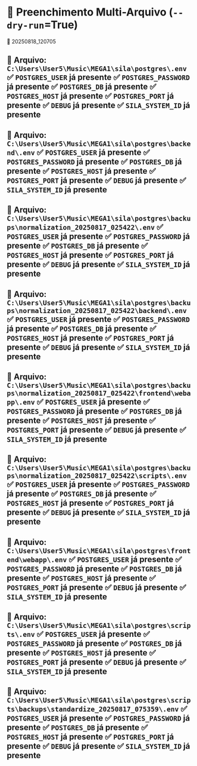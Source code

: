 # 🧪 Preenchimento Multi-Arquivo (`--dry-run`=True)
📅 20250818_120705

📄 Arquivo: `C:\Users\User5\Music\MEGA1\sila\postgres\.env`
✅ `POSTGRES_USER` já presente
✅ `POSTGRES_PASSWORD` já presente
✅ `POSTGRES_DB` já presente
✅ `POSTGRES_HOST` já presente
✅ `POSTGRES_PORT` já presente
✅ `DEBUG` já presente
✅ `SILA_SYSTEM_ID` já presente
---
📄 Arquivo: `C:\Users\User5\Music\MEGA1\sila\postgres\backend\.env`
✅ `POSTGRES_USER` já presente
✅ `POSTGRES_PASSWORD` já presente
✅ `POSTGRES_DB` já presente
✅ `POSTGRES_HOST` já presente
✅ `POSTGRES_PORT` já presente
✅ `DEBUG` já presente
✅ `SILA_SYSTEM_ID` já presente
---
📄 Arquivo: `C:\Users\User5\Music\MEGA1\sila\postgres\backups\normalization_20250817_025422\.env`
✅ `POSTGRES_USER` já presente
✅ `POSTGRES_PASSWORD` já presente
✅ `POSTGRES_DB` já presente
✅ `POSTGRES_HOST` já presente
✅ `POSTGRES_PORT` já presente
✅ `DEBUG` já presente
✅ `SILA_SYSTEM_ID` já presente
---
📄 Arquivo: `C:\Users\User5\Music\MEGA1\sila\postgres\backups\normalization_20250817_025422\backend\.env`
✅ `POSTGRES_USER` já presente
✅ `POSTGRES_PASSWORD` já presente
✅ `POSTGRES_DB` já presente
✅ `POSTGRES_HOST` já presente
✅ `POSTGRES_PORT` já presente
✅ `DEBUG` já presente
✅ `SILA_SYSTEM_ID` já presente
---
📄 Arquivo: `C:\Users\User5\Music\MEGA1\sila\postgres\backups\normalization_20250817_025422\frontend\webapp\.env`
✅ `POSTGRES_USER` já presente
✅ `POSTGRES_PASSWORD` já presente
✅ `POSTGRES_DB` já presente
✅ `POSTGRES_HOST` já presente
✅ `POSTGRES_PORT` já presente
✅ `DEBUG` já presente
✅ `SILA_SYSTEM_ID` já presente
---
📄 Arquivo: `C:\Users\User5\Music\MEGA1\sila\postgres\backups\normalization_20250817_025422\scripts\.env`
✅ `POSTGRES_USER` já presente
✅ `POSTGRES_PASSWORD` já presente
✅ `POSTGRES_DB` já presente
✅ `POSTGRES_HOST` já presente
✅ `POSTGRES_PORT` já presente
✅ `DEBUG` já presente
✅ `SILA_SYSTEM_ID` já presente
---
📄 Arquivo: `C:\Users\User5\Music\MEGA1\sila\postgres\frontend\webapp\.env`
✅ `POSTGRES_USER` já presente
✅ `POSTGRES_PASSWORD` já presente
✅ `POSTGRES_DB` já presente
✅ `POSTGRES_HOST` já presente
✅ `POSTGRES_PORT` já presente
✅ `DEBUG` já presente
✅ `SILA_SYSTEM_ID` já presente
---
📄 Arquivo: `C:\Users\User5\Music\MEGA1\sila\postgres\scripts\.env`
✅ `POSTGRES_USER` já presente
✅ `POSTGRES_PASSWORD` já presente
✅ `POSTGRES_DB` já presente
✅ `POSTGRES_HOST` já presente
✅ `POSTGRES_PORT` já presente
✅ `DEBUG` já presente
✅ `SILA_SYSTEM_ID` já presente
---
📄 Arquivo: `C:\Users\User5\Music\MEGA1\sila\postgres\scripts\backups\standardize_20250817_075359\.env`
✅ `POSTGRES_USER` já presente
✅ `POSTGRES_PASSWORD` já presente
✅ `POSTGRES_DB` já presente
✅ `POSTGRES_HOST` já presente
✅ `POSTGRES_PORT` já presente
✅ `DEBUG` já presente
✅ `SILA_SYSTEM_ID` já presente
---